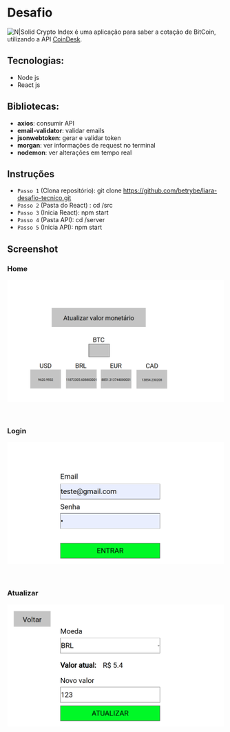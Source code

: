 # Desafio 
![N|Solid](https://uploads-ssl.webflow.com/5dbd9ce75ad64f24b67f0932/5dbdd9165ad64f5e29811c52_BRAND3.png)
Crypto Index é uma aplicação para saber a cotação de BitCoin, utilizando a API  [CoinDesk](https://www.coindesk.com/coindesk-api).
## Tecnologias:
  - Node js
  - React js

## Bibliotecas:
- **axios**: consumir API
- **email-validator**: validar emails
- **jsonwebtoken**: gerar e validar token
- **morgan**: ver informações de request no terminal
- **nodemon**: ver alterações em tempo real
&nbsp; 
## Instruções
- `Passo 1` (Clona repositório): git clone https://github.com/betrybe/liara-desafio-tecnico.git
- `Passo 2` (Pasta do React) : cd /src
- `Passo 3` (Inicia React): npm start
- `Passo 4` (Pasta API): cd /server
- `Passo 5` (Inicia API): npm start
&nbsp; 
## Screenshot
### Home
![N|Solid](https://github.com/liara987/desafio-trybe/blob/master/screenshot/home.png)

&nbsp; 
### Login
![N|Solid](https://github.com/liara987/desafio-trybe/blob/master/screenshot/login.png)

&nbsp; 
### Atualizar
![N|Solid](https://github.com/liara987/desafio-trybe/blob/master/screenshot/atualizar.png)


